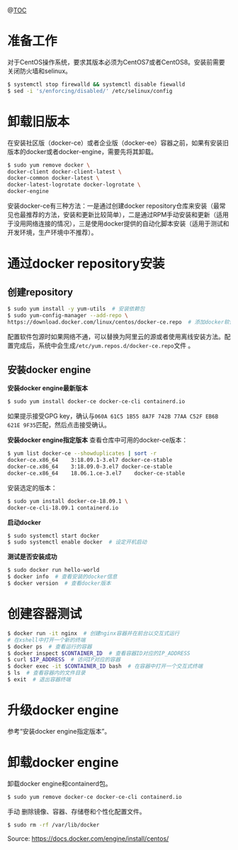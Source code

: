 ﻿@[TOC](Docker-ce安装（CentOS7）)

# 准备工作
对于CentOS操作系统，要求其版本必须为CentOS7或者CentOS8。安装前需要关闭防火墙和selinux。

```bash
$ systemctl stop firewalld && systemctl disable fiewalld
$ sed -i 's/enforcing/disabled/' /etc/selinux/config
```

# 卸载旧版本
在安装社区版（docker-ce）或者企业版（docker-ee）容器之前，如果有安装旧版本的docker或者docker-engine，需要先将其卸载。

```bash
$ sudo yum remove docker \
docker-client docker-client-latest \
docker-common docker-latest \
docker-latest-logrotate docker-logrotate \
docker-engine
```

安装docker-ce有三种方法：一是通过创建docker repository仓库来安装（最常见也最推荐的方法，安装和更新比较简单），二是通过RPM手动安装和更新（适用于没用网络连接的情况），三是使用docker提供的自动化脚本安装（适用于测试和开发环境，生产环境中不推荐）。

# 通过docker repository安装
## 创建repository
```bash
$ sudo yum install -y yum-utils  # 安装依赖包
$ sudo yum-config-manager --add-repo \
https://download.docker.com/linux/centos/docker-ce.repo  # 添加docker软件包源
```

配置软件包源时如果网络不通，可以替换为阿里云的源或者使用离线安装方法。配置完成后，系统中会生成`/etc/yum.repos.d/docker-ce.repo`文件  。

## 安装docker engine
**安装docker engine最新版本**
```bash
$ sudo yum install docker-ce docker-ce-cli containerd.io
```

如果提示接受GPG key，确认与`060A 61C5 1B55 8A7F 742B 77AA C52F EB6B 621E 9F35`匹配，然后点击接受确认。

**安装docker engine指定版本**
查看仓库中可用的docker-ce版本：

```bash
$ yum list docker-ce --showduplicates | sort -r
docker-ce.x86_64	3:18.09.1-3.el7	docker-ce-stable
docker-ce.x86_64	3:18.09.0-3.el7	docker-ce-stable
docker-ce.x86_64	18.06.1.ce-3.el7	docker-ce-stable
```

安装选定的版本：
```bash
$ sudo yum install docker-ce-18.09.1 \
docker-ce-cli-18.09.1 containerd.io
```

**启动docker**
```bash
$ sudo systemctl start docker
$ sudo systemctl enable docker  # 设定开机启动
```

**测试是否安装成功**
```bash
$ sudo docker run hello-world
$ docker info  # 查看安装的docker信息
$ docker version  # 查看docker版本
```

# 创建容器测试

```bash
$ docker run -it nginx  # 创建nginx容器并在前台以交互式运行
# 在xshell中打开一个新的终端
$ docker ps  # 查看运行的容器
$ docker inspect $CONTAINER_ID  # 查看容器ID对应的IP_ADDRESS
$ curl $IP_ADDRESS  # 访问IP对应的容器
$ docker exec -it $CONTAINER_ID bash  # 在容器中打开一个交互式终端
$ ls  # 查看容器内的文件目录
$ exit  # 退出容器终端
```

# 升级docker engine
参考“安装docker engine指定版本”。

# 卸载docker engine
卸载docker engine和containerd包。
```bash
$ sudo yum remove docker-ce docker-ce-cli containerd.io
```

手动 删除镜像、容器、存储卷和个性化配置文件。
```bash
$ sudo rm -rf /var/lib/docker
```


Source: https://docs.docker.com/engine/install/centos/

